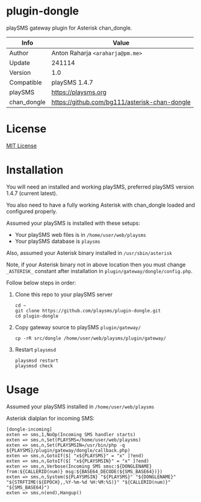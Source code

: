 # plugin-dongle

playSMS gateway plugin for Asterisk chan_dongle.

Info          | Value
------------- | ---------------------------------
Author        | Anton Raharja `<araharja@pm.me>`
Update        | 241114
Version       | 1.0
Compatible    | playSMS 1.4.7
playSMS       | https://playsms.org
chan_dongle   | https://github.com/bg111/asterisk-chan-dongle

# License

[MIT License](LICENSE)

# Installation

You will need an installed and working playSMS, preferred playSMS version 1.4.7 (current latest).

You also need to have a fully working Asterisk with chan_dongle loaded and configured properly.

Assumed your playSMS is installed with these setups:

- Your playSMS web files is in `/home/user/web/playsms`
- Your playSMS database is `playsms`

Also, assumed your Asterisk binary installed in `/usr/sbin/asterisk`

Note, if your Asterisk binary not in above location then you must change `_ASTERISK_` constant after installation in `plugin/gateway/dongle/config.php`.

Follow below steps in order:

1. Clone this repo to your playSMS server

   ```
   cd ~
   git clone https://github.com/playsms/plugin-dongle.git
   cd plugin-dongle
   ```

2. Copy gateway source to playSMS `plugin/gateway/`

   ```
   cp -rR src/dongle /home/user/web/playsms/plugin/gateway/
   ```

3. Restart `playsmsd`

   ```
   playsmsd restart
   playsmsd check
   ```

# Usage

Assumed your playSMS installed in `/home/user/web/playsms`

Asterisk dialplan for incoming SMS:

```
[dongle-incoming]
exten => sms,1,NoOp(Incoming SMS handler starts)
exten => sms,n,Set(PLAYSMS=/home/user/web/playsms)
exten => sms,n,Set(PLAYSMSIN=/usr/bin/php -q ${PLAYSMS}/plugin/gateway/dongle/callback.php)
exten => sms,n,GotoIf($[ "x${PLAYSMS}" = "x" ]?end)
exten => sms,n,GotoIf($[ "x${PLAYSMSIN}" = "x" ]?end)
exten => sms,n,Verbose(Incoming SMS smsc:${DONGLENAME} from:${CALLERID(num)} msg:${BASE64_DECODE(${SMS_BASE64})})
exten => sms,n,System(${PLAYSMSIN} "${PLAYSMS}" "${DONGLENAME}" "${STRFTIME(${EPOCH},,%Y-%m-%d %H:%M:%S)}" "${CALLERID(num)}" "${SMS_BASE64}")
exten => sms,n(end),Hangup()
```
